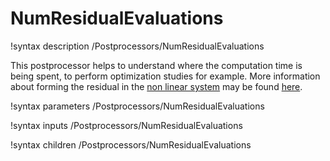 # NumResidualEvaluations

!syntax description /Postprocessors/NumResidualEvaluations

This postprocessor helps to understand where the computation time is being spent, to perform optimization studies for example. More information about forming the residual in the [non linear system](source/systems/NonlinearSystem.md) may be found [here](syntax/kernels/index.md).

!syntax parameters /Postprocessors/NumResidualEvaluations

!syntax inputs /Postprocessors/NumResidualEvaluations

!syntax children /Postprocessors/NumResidualEvaluations
